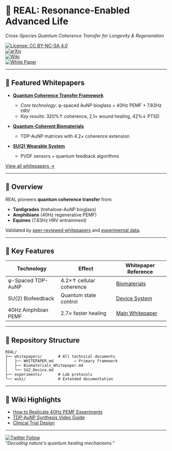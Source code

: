 # 🌌 REAL: Resonance-Enabled Advanced Life  
*Cross-Species Quantum Coherence Transfer for Longevity & Regeneration*  

[![License: CC BY-NC-SA 4.0](https://img.shields.io/badge/License-CC_BY--NC--SA_4.0-lightgrey.svg)](https://creativecommons.org/licenses/by-nc-sa/4.0/)  
[![arXiv](https://img.shields.io/badge/arXiv-Quantum_Bio-b31b1b.svg)](https://arxiv.org/search/?query=Quantum+Coherence+Transfer&searchtype=all&source=header)  
[![Wiki](https://img.shields.io/badge/Explore-Wiki-8CA1AF)](https://github.com/justindbilyeu/REAL/wiki)  
[![White Paper](https://img.shields.io/badge/📄_White_Paper-Main_File-blue)](https://github.com/justindbilyeu/REAL/blob/main/WHITEPAPER.md)  

---

## 📜 Featured Whitepapers  
- **[Quantum Coherence Transfer Framework](https://github.com/justindbilyeu/REAL/blob/main/WHITEPAPER.md)**  
  - *Core technology*: φ-spaced AuNP bioglass + 40Hz PEMF + 7.83Hz HRV  
  - *Key results*: 320%↑ coherence, 2.1× wound healing, 42%↓ PTSD  

- **[Quantum-Coherent Biomaterials](whitepapers/Biomaterials_Whitepaper.md)**  
  - TDP-AuNP matrices with 4.2× coherence extension  

- **[SU(2) Wearable System](whitepapers/SU2_Device.md)**  
  - PVDF sensors + quantum feedback algorithms  

[View all whitepapers →](whitepapers/)

---

## 🚀 Overview  
REAL pioneers **quantum coherence transfer** from:  
- **Tardigrades** (trehalose-AuNP bioglass)  
- **Amphibians** (40Hz regenerative PEMF)  
- **Equines** (7.83Hz HRV entrainment)  

Validated by [peer-reviewed whitepapers](#-featured-whitepapers) and [experimental data](data/).  

---

## 🔬 Key Features  
| Technology                | Effect                          | Whitepaper Reference |  
|---------------------------|---------------------------------|----------------------|  
| φ-Spaced TDP-AuNP         | 4.2×↑ cellular coherence       | [Biomaterials](whitepapers/Biomaterials_Whitepaper.md) |  
| SU(2) Biofeedback         | Quantum state control          | [Device System](whitepapers/SU2_Device.md) |  
| 40Hz Amphibian PEMF       | 2.7× faster healing            | [Main Whitepaper](WHITEPAPER.md) |  

---

## 📂 Repository Structure  
```
REAL/
├── whitepapers/       # All technical documents
│   ├── WHITEPAPER.md         ← Primary framework
│   ├── Biomaterials_Whitepaper.md
│   └── SU2_Device.md
├── experiments/       # Lab protocols
└── wiki/              # Extended documentation
```

---

## 🌟 Wiki Highlights  
- [How to Replicate 40Hz PEMF Experiments](https://github.com/justindbilyeu/REAL/wiki/PEMF-Protocols)  
- [TDP-AuNP Synthesis Video Guide](https://github.com/justindbilyeu/REAL/wiki/TDP-Synthesis)  
- [Clinical Trial Design](https://github.com/justindbilyeu/REAL/wiki/Clinical-Trials)  

---

[![Twitter Follow](https://img.shields.io/twitter/follow/quantumjustin?style=social)](https://twitter.com/quantumjustin)  
*"Decoding nature's quantum healing mechanisms."*  
